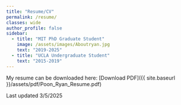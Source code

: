```yaml
---
title: "Resume/CV"
permalink: /resume/
classes: wide
author_profile: false
sidebar:
  - title: "MIT PhD Graduate Student"
    image: /assets/images/Aboutryan.jpg
    text: "2019-2025"
  - title: "UCLA Undergraduate Student"
    text: "2015-2019"
---
```


My resume can be downloaded here: [Download PDF]({{ site.baseurl }}/assets/pdf/Poon_Ryan_Resume.pdf)

Last updated 3/5/2025